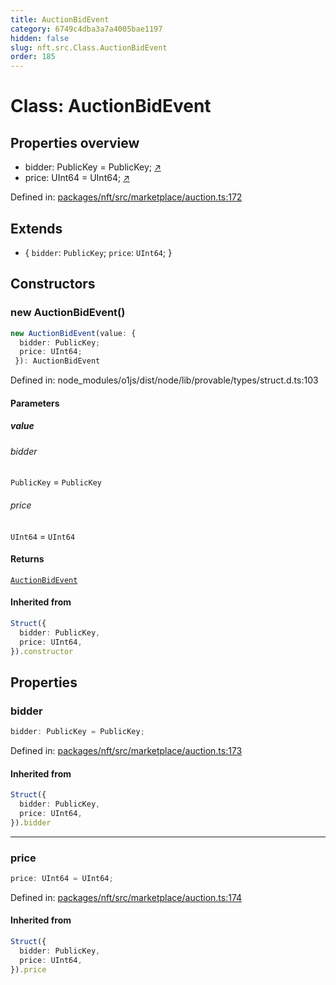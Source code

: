 ```yaml
---
title: AuctionBidEvent
category: 6749c4dba3a7a4005bae1197
hidden: false
slug: nft.src.Class.AuctionBidEvent
order: 185
---
```


# Class: AuctionBidEvent

## Properties overview

- bidder:  PublicKey = PublicKey; [↗](#bidder)
- price:  UInt64 = UInt64; [↗](#price)

Defined in: [packages/nft/src/marketplace/auction.ts:172](https://github.com/zkcloudworker/minatokens-lib/blob/main/packages/nft/src/marketplace/auction.ts#L172)

## Extends

- \{
  `bidder`: `PublicKey`;
  `price`: `UInt64`;
 \}

## Constructors

### new AuctionBidEvent()

```ts
new AuctionBidEvent(value: {
  bidder: PublicKey;
  price: UInt64;
 }): AuctionBidEvent
```

Defined in: node\_modules/o1js/dist/node/lib/provable/types/struct.d.ts:103

#### Parameters

##### value

###### bidder

`PublicKey` = `PublicKey`

###### price

`UInt64` = `UInt64`

#### Returns

[`AuctionBidEvent`](nftsrcclassauctionbidevent)

#### Inherited from

```ts
Struct({
  bidder: PublicKey,
  price: UInt64,
}).constructor
```

## Properties

### bidder

```ts
bidder: PublicKey = PublicKey;
```

Defined in: [packages/nft/src/marketplace/auction.ts:173](https://github.com/zkcloudworker/minatokens-lib/blob/main/packages/nft/src/marketplace/auction.ts#L173)

#### Inherited from

```ts
Struct({
  bidder: PublicKey,
  price: UInt64,
}).bidder
```

***

### price

```ts
price: UInt64 = UInt64;
```

Defined in: [packages/nft/src/marketplace/auction.ts:174](https://github.com/zkcloudworker/minatokens-lib/blob/main/packages/nft/src/marketplace/auction.ts#L174)

#### Inherited from

```ts
Struct({
  bidder: PublicKey,
  price: UInt64,
}).price
```
